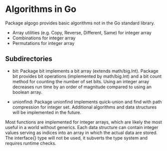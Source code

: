 # Algorithms in Go

Package algogo provides basic algorithms not in the Go standard library.

- Array utilities (e.g. Copy, Reverse, Different, Same) for integer array
- Combinations for integer array
- Permutations for integer array

## Subdirectories

- bit: Package bit implements a bit array (extends math/big.Int). Package bit provides bit operations (implemented by math/big.Int) and a bit count method for counting the number of set bits. Using an integer array decreases run time by an order of magnitude compared to using an boolean array.

- unionfind: Package unionfind implements quick-union and find with path compression for integer set.
Additional algorithms and data structures will be implemented in the future.

Most functions are implemented for integer arrays, which are likely the most useful in a world without generics. Each data structure can contain integer values serving as indices into an array in which the actual data are stored. The interface{} type will not be used, it subverts the type system and requires runtime checks.
